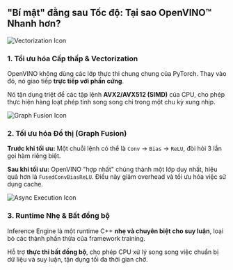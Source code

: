 <!--
  Slide này sử dụng bố cục 3 cột để giải thích 3 lý do kỹ thuật chính.
  Mỗi cột là một "card" với icon, tiêu đề và giải thích ngắn gọn.
-->
<section 
  data-background-image="/images/backgrounds/agenda-bg.png" 
  data-background-opacity="1"
  class="h-full"
>
  <div class="w-full h-full flex flex-col justify-center items-center">
    <h2 class="!text-7xl mb-16 text-center text-white">"Bí mật" đằng sau Tốc độ: <strong class="!text-tech-highlight">Tại sao OpenVINO™ Nhanh hơn?</strong></h2>
    <div class="grid grid-cols-1 md:grid-cols-3 gap-10 w-full max-w-9xl mx-auto">
      <!-- CỘT 1: TỐI ƯU HÓA KERNEL & VECTORIZATION -->
      <div class="fragment bg-tech-card/80 backdrop-blur-sm p-8 rounded-lg border border-tech-subtle/20 h-full" data-fragment-index="1">
        <!-- Icon -->
        <img src="images/icons/icon-vectorization.png" class="h-24 w-24 mx-auto mb-6" alt="Vectorization Icon"/>
        <h3 class="!text-5xl !text-tech-highlight text-center">1. Tối ưu hóa Cấp thấp & Vectorization</h3>
        <p class="mt-6 text-2xl text-white">
          OpenVINO không dùng các lớp thực thi chung chung của PyTorch. Thay vào đó, nó giao tiếp <strong class="!text-white">trực tiếp với phần cứng</strong>.
        </p>
        <p class="mt-4 text-2xl text-white">
          Nó tận dụng triệt để các tập lệnh <strong class="!text-tech-highlight">AVX2/AVX512 (SIMD)</strong> của CPU, cho phép thực hiện hàng loạt phép tính song song chỉ trong một chu kỳ xung nhịp.
        </p>
      </div>
      <!-- CỘT 2: TỐI ƯU HÓA ĐỒ THỊ (GRAPH FUSION) -->
      <div class="fragment bg-tech-card/80 backdrop-blur-sm p-8 rounded-lg border border-tech-subtle/20 h-full" data-fragment-index="2">
        <!-- Icon -->
        <img src="images/icons/icon-graph-fusion.png" class="h-24 w-24 mx-auto mb-6" alt="Graph Fusion Icon"/>
        <h3 class="!text-5xl !text-tech-highlight text-center">2. Tối ưu hóa Đồ thị (Graph Fusion)</h3>
        <p class="mt-6 text-2xl text-white">
          <strong class="!text-white">Trước khi tối ưu:</strong> Một chuỗi lệnh có thể là <code class="bg-black/50 px-2 py-1 rounded">Conv</code> &rarr; <code class="bg-black/50 px-2 py-1 rounded">Bias</code> &rarr; <code class="bg-black/50 px-2 py-1 rounded">ReLU</code>, đòi hỏi 3 lần gọi hàm riêng biệt.
        </p>
        <p class="mt-4 text-2xl text-white">
          <strong class="!text-white">Sau khi tối ưu:</strong> OpenVINO "hợp nhất" chúng thành một lớp duy nhất, hiệu quả hơn là <code class="bg-black/50 px-2 py-1 rounded text-tech-highlight">FusedConvBiasReLU</code>. Điều này giảm overhead và tối ưu hóa việc sử dụng cache.
        </p>
      </div>
      <!-- CỘT 3: GIẢM OVERHEAD & THỰC THI BẤT ĐỒNG BỘ -->
      <div class="fragment bg-tech-card/80 backdrop-blur-sm p-8 rounded-lg border border-tech-subtle/20 h-full" data-fragment-index="3">
        <!-- Icon -->
        <img src="images/icons/icon-async.png" class="h-24 w-24 mx-auto mb-6" alt="Async Execution Icon"/>
        <h3 class="!text-5xl !text-tech-highlight text-center">3. Runtime Nhẹ & Bất đồng bộ</h3>
        <p class="mt-6 text-2xl text-white">
          Inference Engine là một runtime C++ <strong class="!text-white">nhẹ và chuyên biệt cho suy luận</strong>, loại bỏ các thành phần thừa của framework training.
        </p>
        <p class="mt-4 text-2xl text-white">
          Hỗ trợ <strong class="!text-white">thực thi bất đồng bộ</strong>, cho phép CPU xử lý song song việc chuẩn bị dữ liệu và suy luận, tận dụng tối đa thời gian chờ.
        </p>
      </div>
    </div>
  </div>
</section>
